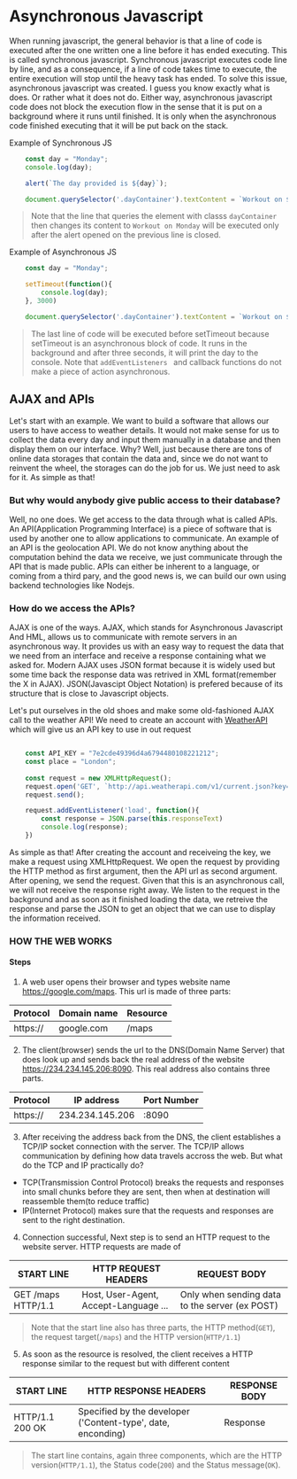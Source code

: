 

# Asynchronous Javascript

When running javascript, the general behavior is that a line of code is executed after the one written one a line before it has ended executing. This is called synchronous javascript. Synchronous javascript executes code line by line, and as a consequence, if a line of code takes time to execute, the entire execution will stop until the heavy task has ended. To solve this issue, asynchronous javascript was created. I guess you know exactly what is does. Or rather what it does not do. Either way, asynchronous javascript code does not block the execution flow in the sense that it is put on a background where it runs until finished. It is only when the asynchronous code finished executing that it will be put back on the stack. 

Example of Synchronous JS
```Javascript
    const day = "Monday";
    console.log(day);

    alert(`The day provided is ${day}`);

    document.querySelector('.dayContainer').textContent = `Workout on ${day}`;
```
> Note that the line that queries the element with classs `dayContainer` then changes its content to `Workout on Monday` will be executed only after the alert opened on the previous line is closed.

Example of Asynchronous JS
```Javascript
    const day = "Monday";

    setTimeout(function(){
        console.log(day);
    }, 3000)

    document.querySelector('.dayContainer').textContent = `Workout on ${day}`;
```
> The last line of code will be executed before setTimeout because setTimeout is an asynchronous block of code. It runs in the background and after three seconds, it will print the day to the console. Note that `addEventListeners ` and callback functions do not make a piece of action asynchronous.


## AJAX and APIs

Let's start with an example. We want to build a software that allows our users to have access to weather details. It would not make sense for us to collect the data every day and input them manually in a database and then display them on our interface. Why? Well, just because there are tons of online data storages that contain the data and, since we do not want to reinvent the wheel, the storages can do the job for us. We just need to ask for it. As simple as that! 

### But why would anybody give public access to their database? 

Well, no one does. We get access to the data through what is called APIs. An API(Application Programming Interface) is a piece of software that is used by another one to allow applications to communicate. An example of an API is the geolocation API. We do not know anything about the computation behind the data we receive, we just communicate through the API that is made public. APIs can either be inherent to a language, or coming from a third pary, and the good news is, we can build our own using backend technologies like Nodejs. 

### How do we access the APIs?

AJAX is one of the ways. AJAX, which stands for Asynchronous Javascript And HML, allows us to communicate with remote servers in an asynchronous way. It provides us with an easy way to request the data that we need from an interface and receive a response containing what we asked for. Modern AJAX uses JSON format because it is widely used but some time back the response data was retrived in XML format(remember the X in AJAX). JSON(Javascipt Object Notation) is prefered because of its structure that is close to Javascript objects.

Let's put ourselves in the old shoes and make some old-fashioned AJAX call to the weather API! We need to create an account with [WeatherAPI](https://www.weatherapi.com/signup.aspx) which will give us an API key to use in out request

```Javascript

    const API_KEY = "7e2cde49396d4a6794480108221212";
    const place = "London";
    
    const request = new XMLHttpRequest();
    request.open('GET', `http://api.weatherapi.com/v1/current.json?key=${API_KEY}&q=${place}&aqi=no`);
    request.send();

    request.addEventListener('load', function(){
        const response = JSON.parse(this.responseText)
        console.log(response);
    })

```

As simple as that! After creating the account and receiveing the key, we make a request using XMLHttpRequest. We open the request by providing the HTTP method as first argument, then the API url as second argument. After opening, we send the request. Given that this is an asynchronous call, we will not receive the response right away. We listen to the request in the background and as soon as it finished loading the data, we retreive the response and parse the JSON to get an object that we can use to display the information received.


### HOW THE WEB WORKS
 
#### Steps 

 1. A web user opens their browser and types website name https://google.com/maps. This url is made of three parts:

| Protocol    | Domain name    | Resource
| ----------- | -----------    | -----------
| https://    | google.com     | /maps

 
 2. The client(browser) sends the url to the DNS(Domain Name Server) that does look up and sends back the real address of the website https://234.234.145.206:8090. This real address also contains three parts. 
 
| Protocol    | IP address      | Port Number
| ----------- | -----------     | -----------
| https://    | 234.234.145.206 | :8090

 
 3. After receiving the address back from the DNS, the client establishes a TCP/IP socket connection with the server. The TCP/IP allows communication by defining how data travels accross the web. But what do the TCP and IP practically do?

  * TCP(Transmission Control Protocol) breaks the requests and responses into small chunks before they are sent, then when at destination will reassemble them(to reduce traffic)
  * IP(Internet Protocol) makes sure that the requests and responses are sent to the right destination.
 
 4. Connection successful, Next step is to send an HTTP request to the website server. HTTP requests are made of
 
| START LINE             | HTTP REQUEST HEADERS                     |  REQUEST BODY
| -----------            | -----------                              | -----------
| GET  /maps  HTTP/1.1   | Host, User-Agent, Accept-Language ...    | Only when sending data to the server (ex POST)

> Note that the start line also has three parts, the HTTP method(`GET`), the request target(`/maps`) and the HTTP version(`HTTP/1.1`) 
 
 
 5. As soon as the resource is resolved, the client receives a HTTP response similar to the request but with different content
 
  START LINE             | HTTP RESPONSE HEADERS                                             |  RESPONSE BODY
| -----------            | -----------                                                       | -----------
| HTTP/1.1   200    OK   | Specified by the developer ('Content-type', date, enconding)      | Response


> The start line contains, again three components, which are the HTTP version(`HTTP/1.1`), the Status code(`200`) and the Status message(`OK`).

 
